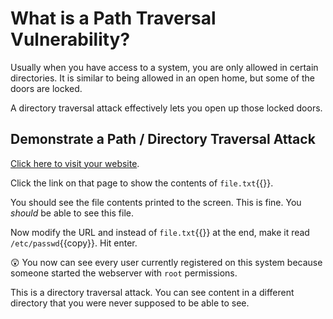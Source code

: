 # What is a Path Traversal Vulnerability?

Usually when you have access to a system, you are only allowed in certain directories. It is similar to being allowed in an open home, but some of the doors are locked.

A directory traversal attack effectively lets you open up those locked doors.

## Demonstrate a Path / Directory Traversal Attack

[Click here to visit your website]({{TRAFFIC_HOST1_5000}}).

Click the link on that page to show the contents of `file.txt`{{}}.

You should see the file contents printed to the screen. This is fine. You _should_ be able to see this file.

Now modify the URL and instead of `file.txt`{{}} at the end, make it read `/etc/passwd`{{copy}}. Hit enter.

😲 You now can see every user currently registered on this system because someone started the webserver with `root` permissions.

This is a directory traversal attack. You can see content in a different directory that you were never supposed to be able to see.

